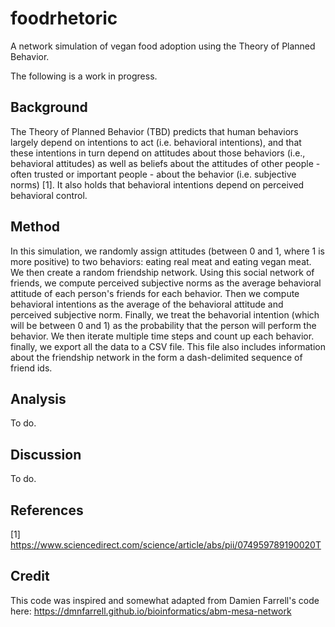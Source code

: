 # foodrhetoric
A network simulation of vegan food adoption using the Theory of Planned Behavior.

The following is a work in progress.

## Background ##
The Theory of Planned Behavior (TBD) predicts that human behaviors largely depend on intentions to act (i.e. behavioral intentions), and that these intentions in turn depend on attitudes about those behaviors (i.e., behavioral attitudes) as well as beliefs about the attitudes of other people - often trusted or important people - about the behavior (i.e. subjective norms) [1]. It also holds that behavioral intentions depend on perceived behavioral control.

## Method ##
In this simulation, we randomly assign attitudes (between 0 and 1, where 1 is more positive) to two behaviors: eating real meat and eating vegan meat. We then create a random friendship network.  Using this social network of friends, we compute perceived subjective norms as the average behavioral attitude of each person's friends for each behavior.  Then we compute behavioral intentions as the average of the behavioral attitude and perceived subjective norm.  Finally, we treat the behavorial intention (which will be between 0 and 1) as the probability that the person will perform the behavior.  We then iterate multiple time steps and count up each behavior. finally, we export all the data to a CSV file.  This file also includes information about the friendship network in the form a dash-delimited sequence of friend ids.

## Analysis ##
To do.

## Discussion ##
To do. 

## References ##
[1] https://www.sciencedirect.com/science/article/abs/pii/074959789190020T

## Credit ##
This code was inspired and somewhat adapted from Damien Farrell's code here: 
https://dmnfarrell.github.io/bioinformatics/abm-mesa-network

